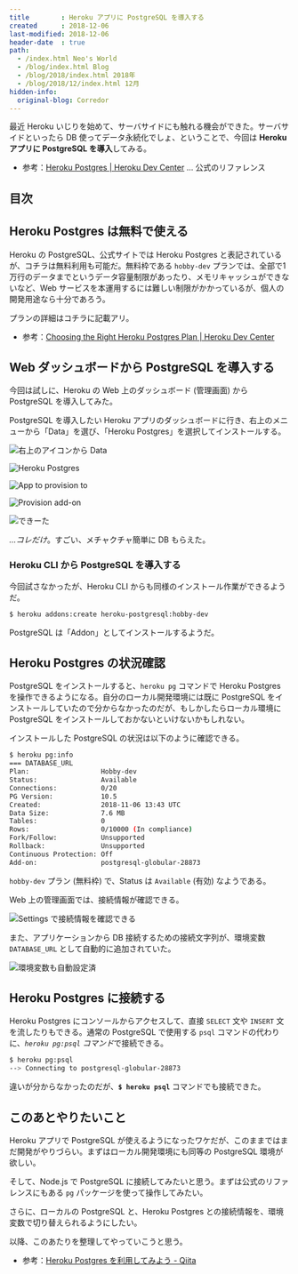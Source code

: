 ```yaml
---
title        : Heroku アプリに PostgreSQL を導入する
created      : 2018-12-06
last-modified: 2018-12-06
header-date  : true
path:
  - /index.html Neo's World
  - /blog/index.html Blog
  - /blog/2018/index.html 2018年
  - /blog/2018/12/index.html 12月
hidden-info:
  original-blog: Corredor
---
```


最近 Heroku いじりを始めて、サーバサイドにも触れる機会ができた。サーバサイドといったら DB 使ってデータ永続化でしょ、ということで、今回は **Heroku アプリに PostgreSQL を導入**してみる。

- 参考：[Heroku Postgres | Heroku Dev Center](https://devcenter.heroku.com/articles/heroku-postgresql) … 公式のリファレンス

## 目次

## Heroku Postgres は無料で使える

Heroku の PostgreSQL、公式サイトでは Heroku Postgres と表記されているが、コチラは無料利用も可能だ。無料枠である `hobby-dev` プランでは、全部で1万行のデータまでというデータ容量制限があったり、メモリキャッシュができないなど、Web サービスを本運用するには難しい制限がかかっているが、個人の開発用途なら十分であろう。

プランの詳細はコチラに記載アリ。

- 参考：[Choosing the Right Heroku Postgres Plan | Heroku Dev Center](https://devcenter.heroku.com/articles/heroku-postgres-plans#hobby-tier)

## Web ダッシュボードから PostgreSQL を導入する

今回は試しに、Heroku の Web 上のダッシュボード (管理画面) から PostgreSQL を導入してみた。

PostgreSQL を導入したい Heroku アプリのダッシュボードに行き、右上のメニューから「Data」を選び、「Heroku Postgres」を選択してインストールする。

![右上のアイコンから Data](06-01-05.png)

![Heroku Postgres](06-01-04.png)

![App to provision to](06-01-03.png)

![Provision add-on](06-01-02.png)

![できーた](06-01-01.png)

*…コレだけ*。すごい、メチャクチャ簡単に DB もらえた。

### Heroku CLI から PostgreSQL を導入する

今回試さなかったが、Heroku CLI からも同様のインストール作業ができるようだ。

```bash
$ heroku addons:create heroku-postgresql:hobby-dev
```

PostgreSQL は「Addon」としてインストールするようだ。

## Heroku Postgres の状況確認

PostgreSQL をインストールすると、`heroku pg` コマンドで Heroku Postgres を操作できるようになる。自分のローカル開発環境には既に PostgreSQL をインストールしていたので分からなかったのだが、もしかしたらローカル環境に PostgreSQL をインストールしておかないといけないかもしれない。

インストールした PostgreSQL の状況は以下のように確認できる。

```bash
$ heroku pg:info
=== DATABASE_URL
Plan:                  Hobby-dev
Status:                Available
Connections:           0/20
PG Version:            10.5
Created:               2018-11-06 13:43 UTC
Data Size:             7.6 MB
Tables:                0
Rows:                  0/10000 (In compliance)
Fork/Follow:           Unsupported
Rollback:              Unsupported
Continuous Protection: Off
Add-on:                postgresql-globular-28873
```

`hobby-dev` プラン (無料枠) で、Status は `Available` (有効) なようである。

Web 上の管理画面では、接続情報が確認できる。

![Settings で接続情報を確認できる](06-01-07.png)

また、アプリケーションから DB 接続するための接続文字列が、環境変数 `DATABASE_URL` として自動的に追加されていた。

![環境変数も自動設定済](06-01-06.png)

## Heroku Postgres に接続する

Heroku Postgres にコンソールからアクセスして、直接 `SELECT` 文や `INSERT` 文を流したりもできる。通常の PostgreSQL で使用する `psql` コマンドの代わりに、*`heroku pg:psql` コマンド*で接続できる。

```bash
$ heroku pg:psql
--> Connecting to postgresql-globular-28873
```

違いが分からなかったのだが、**`$ heroku psql`** コマンドでも接続できた。

## このあとやりたいこと

Heroku アプリで PostgreSQL が使えるようになったワケだが、このままではまだ開発がやりづらい。まずはローカル開発環境にも同等の PostgreSQL 環境が欲しい。

そして、Node.js で PostgreSQL に接続してみたいと思う。まずは公式のリファレンスにもある `pg` パッケージを使って操作してみたい。

さらに、ローカルの PostgreSQL と、Heroku Postgres との接続情報を、環境変数で切り替えられるようにしたい。

以降、このあたりを整理してやっていこうと思う。

- 参考：[Heroku Postgres を利用してみよう - Qiita](https://qiita.com/shosho/items/5ebabf11efb1f3b604f7)
